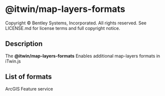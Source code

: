 # @itwin/map-layers-formats

Copyright © Bentley Systems, Incorporated. All rights reserved. See LICENSE.md for license terms and full copyright notice.

## Description

The __@itwin/map-layers-formats__ Enables additional map-layers formats in iTwin.js

## List of formats

ArcGIS Feature service
